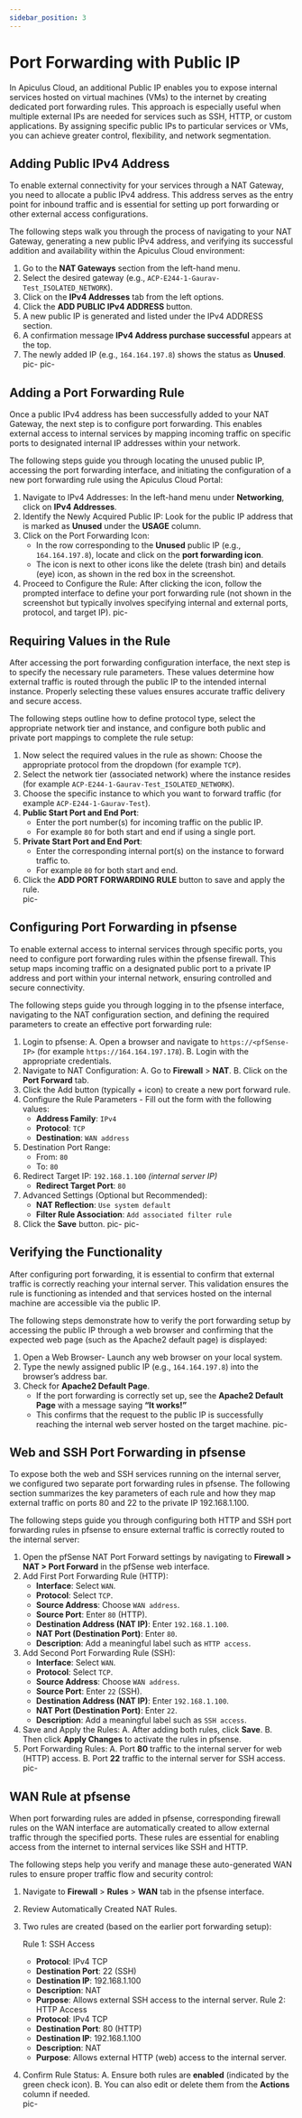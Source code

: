 ```yaml
---
sidebar_position: 3
---
```

# Port Forwarding with Public IP

In Apiculus Cloud, an additional Public IP enables you to expose internal services hosted on virtual machines (VMs) to the internet by creating dedicated port forwarding rules. This approach is especially useful when multiple external IPs are needed for services such as SSH, HTTP, or custom applications. By assigning specific public IPs to particular services or VMs, you can achieve greater control, flexibility, and network segmentation.
## Adding Public IPv4 Address

To enable external connectivity for your services through a NAT Gateway, you need to allocate a public IPv4 address. This address serves as the entry point for inbound traffic and is essential for setting up port forwarding or other external access configurations.

The following steps walk you through the process of navigating to your NAT Gateway, generating a new public IPv4 address, and verifying its successful addition and availability within the Apiculus Cloud environment:

1. Go to the **NAT Gateways** section from the left-hand menu.
2. Select the desired gateway (e.g., `ACP-E244-1-Gaurav-Test_ISOLATED_NETWORK`).
3. Click on the **IPv4 Addresses** tab from the left options.
4. Click the **ADD PUBLIC IPv4 ADDRESS** button.
5. A new public IP is generated and listed under the IPv4 ADDRESS section.
6. A confirmation message **IPv4 Address purchase successful** appears at the top.
7. The newly added IP (e.g., `164.164.197.8`) shows the status as **Unused**.
pic-
pic-

## Adding a Port Forwarding Rule

Once a public IPv4 address has been successfully added to your NAT Gateway, the next step is to configure port forwarding. This enables external access to internal services by mapping incoming traffic on specific ports to designated internal IP addresses within your network.

The following steps guide you through locating the unused public IP, accessing the port forwarding interface, and initiating the configuration of a new port forwarding rule using the Apiculus Cloud Portal:

1. Navigate to IPv4 Addresses: In the left-hand menu under **Networking**, click on **IPv4 Addresses**.
2. Identify the Newly Acquired Public IP: Look for the public IP address that is marked as **Unused** under the **USAGE** column.
3. Click on the Port Forwarding Icon: 
    - In the row corresponding to the **Unused** public IP (e.g., `164.164.197.8`), locate and click on the **port forwarding icon**.
    - The icon is next to other icons like the delete (trash bin) and details (eye) icon, as shown in  the red box in the screenshot.
4. Proceed to Configure the Rule: After clicking the icon, follow the prompted interface to define your port forwarding rule (not shown in the screenshot but typically involves specifying internal and external ports, protocol, and target IP).
pic-
## Requiring Values in the Rule

After accessing the port forwarding configuration interface, the next step is to specify the necessary rule parameters. These values determine how external traffic is routed through the public IP to the intended internal instance. Properly selecting these values ensures accurate traffic delivery and secure access.

The following steps outline how to define protocol type, select the appropriate network tier and instance, and configure both public and private port mappings to complete the rule setup:

1. Now select the required values in the rule as shown: Choose the appropriate protocol from the dropdown (for example `TCP`).    
2. Select the network tier (associated network) where the instance resides (for example `ACP-E244-1-Gaurav-Test_ISOLATED_NETWORK`).
3. Choose the specific instance to which you want to forward traffic (for example `ACP-E244-1-Gaurav-Test`).
4. **Public Start Port and End Port**:
    - Enter the port number(s) for incoming traffic on the public IP.
    - For example `80` for both start and end if using a single port.  
5. **Private Start Port and End Port**:
    - Enter the corresponding internal port(s) on the instance to forward traffic to.
    - For example `80` for both start and end.
6. Click the **ADD PORT FORWARDING RULE** button to save and apply the rule.  
pic-
## Configuring Port Forwarding in pfsense

To enable external access to internal services through specific ports, you need to configure port forwarding rules within the pfsense firewall. This setup maps incoming traffic on a designated public port to a private IP address and port within your internal network, ensuring controlled and secure connectivity.

The following steps guide you through logging in to the pfsense interface, navigating to the NAT configuration section, and defining the required parameters to create an effective port forwarding rule:

1. Login to pfsense:
     A. Open a browser and navigate to `https://<pfSense-IP>` (for example `https://164.164.197.178`).
     B. Login with the appropriate credentials.
2. Navigate to NAT Configuration:
     A. Go to **Firewall** > **NAT**.
     B. Click on the **Port Forward** tab.
3. Click the Add button (typically + icon) to create a new port forward rule.
4. Configure the Rule Parameters - Fill out the form with the following values:
      - **Address Family**: `IPv4`
      - **Protocol**: `TCP`
      - **Destination**: `WAN address`
5. Destination Port Range:
      - From: `80`
      - To: `80`
6. Redirect Target IP: `192.168.1.100` _(internal server IP)_
      - **Redirect Target Port**: `80`
7. Advanced Settings (Optional but Recommended):
      - **NAT Reflection**: `Use system default`
      - **Filter Rule Association**: `Add associated filter rule`
8. Click the **Save** button.
pic-
pic-
## Verifying the Functionality

After configuring port forwarding, it is essential to confirm that external traffic is correctly reaching your internal server. This validation ensures the rule is functioning as intended and that services hosted on the internal machine are accessible via the public IP.

The following steps demonstrate how to verify the port forwarding setup by accessing the public IP through a web browser and confirming that the expected web page (such as the Apache2 default page) is displayed:

1. Open a Web Browser- Launch any web browser on your local system.
2. Type the newly assigned public IP (e.g., `164.164.197.8`) into the browser’s address bar.
3. Check for **Apache2 Default Page**.
    - If the port forwarding is correctly set up, see the **Apache2 Default Page** with a message saying **“It works!”**
    - This confirms that the request to the public IP is successfully reaching the internal web server hosted on the target machine.
pic-
   
## Web and SSH Port Forwarding in pfsense

To expose both the web and SSH services running on the internal server, we configured two separate port forwarding rules in pfsense. The following section summarizes the key parameters of each rule and how they map external traffic on ports 80 and 22 to the private IP 192.168.1.100. 

The following steps guide you through configuring both HTTP and SSH port forwarding rules in pfsense to ensure external traffic is correctly routed to the internal server:

1. Open the pfSense NAT Port Forward settings by navigating to **Firewall > NAT > Port Forward** in the pfSense web interface.
2. Add First Port Forwarding Rule (HTTP):
    - **Interface**: Select `WAN`.
    - **Protocol**: Select `TCP`.
    - **Source Address**: Choose `WAN address`.
    - **Source Port**: Enter `80` (HTTP).
    - **Destination Address (NAT IP)**: Enter `192.168.1.100`.
    - **NAT Port (Destination Port)**: Enter `80`.
    - **Description**: Add a meaningful label such as `HTTP access`.
3. Add Second Port Forwarding Rule (SSH):
     - **Interface**: Select `WAN`.
     - **Protocol**: Select `TCP`.
     - **Source Address**: Choose `WAN address`.
     - **Source Port**: Enter `22` (SSH).
     - **Destination Address (NAT IP)**: Enter `192.168.1.100`.
     - **NAT Port (Destination Port)**: Enter `22`.
     - **Description**: Add a meaningful label such as `SSH access`.
4. Save and Apply the Rules:
     A. After adding both rules, click **Save**. 
     B. Then click **Apply Changes** to activate the rules in pfsense.
5. Port Forwarding Rules:
     A. Port **80** traffic to the internal server for web (HTTP) access.
     B. Port **22** traffic to the internal server for SSH access.
pic-

## WAN Rule at pfsense

When port forwarding rules are added in pfsense, corresponding firewall rules on the WAN interface are automatically created to allow external traffic through the specified ports. These rules are essential for enabling access from the internet to internal services like SSH and HTTP.

The following steps help you verify and manage these auto-generated WAN rules to ensure proper traffic flow and security control:

1. Navigate to **Firewall** > **Rules** > **WAN** tab in the pfsense interface.
2. Review Automatically Created NAT Rules.
3. Two rules are created (based on the earlier port forwarding setup):

   Rule 1: SSH Access
    - **Protocol**: IPv4 TCP
    - **Destination Port**: 22 (SSH)
    - **Destination IP**: 192.168.1.100
    - **Description**: NAT
    - **Purpose**: Allows external SSH access to the internal server.
   Rule 2: HTTP Access
    - **Protocol**: IPv4 TCP
    - **Destination Port**: 80 (HTTP)
    - **Destination IP**: 192.168.1.100
    - **Description**: NAT
    - **Purpose**: Allows external HTTP (web) access to the internal server.
4. Confirm Rule Status:
     A. Ensure both rules are **enabled** (indicated by the green check icon).
     B. You can also edit or delete them from the **Actions** column if needed.  
pic-